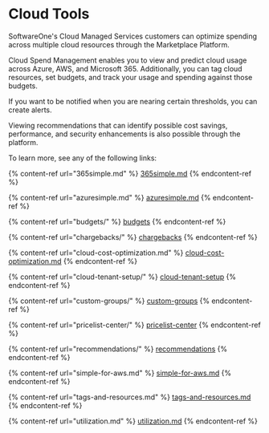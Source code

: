 # Cloud Tools

SoftwareOne's Cloud Managed Services customers can optimize spending across multiple cloud resources through the Marketplace Platform.&#x20;

Cloud Spend Management enables you to view and predict cloud usage across Azure, AWS, and Microsoft 365. Additionally, you can tag cloud resources, set budgets, and track your usage and spending against those budgets.&#x20;

If you want to be notified when you are nearing certain thresholds, you can create alerts.&#x20;

Viewing recommendations that can identify possible cost savings, performance, and security enhancements is also possible through the platform.

To learn more, see any of the following links:

{% content-ref url="365simple.md" %}
[365simple.md](365simple.md)
{% endcontent-ref %}

{% content-ref url="azuresimple.md" %}
[azuresimple.md](azuresimple.md)
{% endcontent-ref %}

{% content-ref url="budgets/" %}
[budgets](budgets/)
{% endcontent-ref %}

{% content-ref url="chargebacks/" %}
[chargebacks](chargebacks/)
{% endcontent-ref %}

{% content-ref url="cloud-cost-optimization.md" %}
[cloud-cost-optimization.md](cloud-cost-optimization.md)
{% endcontent-ref %}

{% content-ref url="cloud-tenant-setup/" %}
[cloud-tenant-setup](cloud-tenant-setup/)
{% endcontent-ref %}

{% content-ref url="custom-groups/" %}
[custom-groups](custom-groups/)
{% endcontent-ref %}

{% content-ref url="pricelist-center/" %}
[pricelist-center](pricelist-center/)
{% endcontent-ref %}

{% content-ref url="recommendations/" %}
[recommendations](recommendations/)
{% endcontent-ref %}

{% content-ref url="simple-for-aws.md" %}
[simple-for-aws.md](simple-for-aws.md)
{% endcontent-ref %}

{% content-ref url="tags-and-resources.md" %}
[tags-and-resources.md](tags-and-resources.md)
{% endcontent-ref %}

{% content-ref url="utilization.md" %}
[utilization.md](utilization.md)
{% endcontent-ref %}
